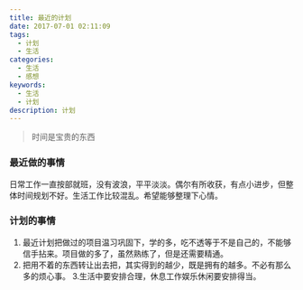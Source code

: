 ```yaml
---
title: 最近的计划
date: 2017-07-01 02:11:09
tags:
  - 计划
  - 生活
categories:
  - 生活
  - 感想
keywords:
  - 生活
  - 计划
description: 计划
---
```


> 时间是宝贵的东西
### 最近做的事情 
日常工作一直按部就班，没有波浪，平平淡淡。偶尔有所收获，有点小进步，但整体时间规划不好。生活工作比较混乱。希望能够整理下心情。
### 计划的事情
1. 最近计划把做过的项目温习巩固下，学的多，吃不透等于不是自己的，不能够信手拈来。项目做的多了，虽然熟练了，但是还需要精通。
2. 把用不着的东西转让出去把，其实得到的越少，既是拥有的越多。不必有那么多的烦心事。
3.生活中要安排合理，休息工作娱乐休闲要安排得当。
